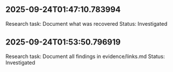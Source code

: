 
## 2025-09-24T01:47:10.783994
Research task: Document what was recovered
Status: Investigated

## 2025-09-24T01:53:50.796919
Research task: Document all findings in evidence/links.md
Status: Investigated
